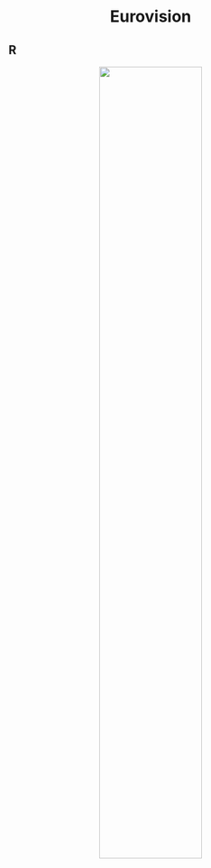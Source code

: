 <h1 align="center"> Eurovision </h1>

## R 

<p align="center">
  <img src="https://github.com/nrennie/tidytuesday/blob/main/2022/2022-05-17/20220517.png?raw=true" width="60%">
</p>
